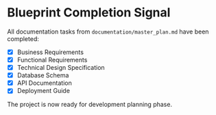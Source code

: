 # Blueprint Completion Signal

All documentation tasks from `documentation/master_plan.md` have been completed:

- [x] Business Requirements
- [x] Functional Requirements
- [x] Technical Design Specification
- [x] Database Schema
- [x] API Documentation
- [x] Deployment Guide

The project is now ready for development planning phase.